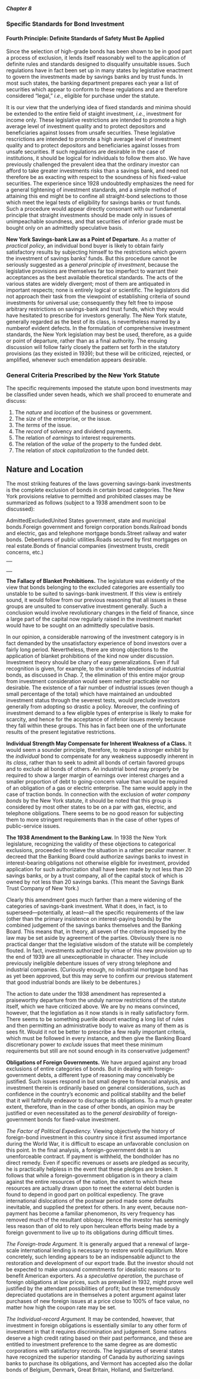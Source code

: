 ##### Chapter 8

### Specific Standards for Bond Investment

#### Fourth Principle: Definite Standards of Safety Must Be Applied

Since the selection of high-grade bonds has been shown to be in good part a process of exclusion, it lends itself reasonably well to the application of definite rules and standards designed to disqualify unsuitable issues. Such regulations have in fact been set up in many states by legistative enactment to govern the investments made by savings banks and by trust funds. In most such states, the banking department prepares each year a list of securities which appear to conform to these regulations and are therefore considered “legal,” *i.e.*, eligible for purchase under the statute.

It is our view that the underlying idea of fixed standards and minima should be extended to the entire field of staight investment, *i.e.*, investment for income only. These legislative restrictions are intended to promote a high average level of investment quality and to protect depositors and beneficiaries against losses from unsafe securities. These legislative rescrictions are intended to promote a high average level of investment quality and to protect depositors and beneficiaries against losses from unsafe securities. If such regulations are desirable in the case of institutions, it should be logical for individuals to follow them also. We have previously challenged the prevalent idea that the ordinary investor can afford to take greater investments risks than a savings bank, and need not therefore be as exacting with respect to the soundness of his fixed-value securities. The experience since 1928 undoubtedly emphasizes the need for a general tightening of investment standards, and a simple method of attaining this end might be to confine all straight-bond selections to those which meet the legal tests of eligibility for savings banks or trust funds. Such a procedure would appear directly consonant with our fundamental principle that straight investments should be made only in issues of unimpeachable soundness, and that securities of inferior grade must be bought only on an admittedly speculative basis.

**New York Savings-bank Law as a Point of Departure.** As a matter of *practical policy*, an individual bond buyer is likely to obtain fairly satisfactory results by subjecting himself to the restrictions which govern the investment of savings banks’ funds. But this procedure cannot be seriously suggested as a *general principle of investment*, because the legislative provisions are themselves far too imperfect to warrant their acceptances as the best available theoretical standards. The acts of the various states are widely divergent; most of them are antiquated in important respects; none is entirely logical or scientific. The legislators did not approach their task from the viewpoint of establishing criteria of sound investments for universal use; consequently they felt free to impose arbitrary restrictions on savings-bank and trust funds, which they would have hesitated to prescribe for investors generally. The New York statute, generally regarded as the best of its class, is nevertheless marred by a numberof evident defects. In the formulation of comprehensive investment standards, the New York legislation may best be used, therefore, as a guide or point of departure, rather than as a final authority. The ensuing discussion will follow fairly closely the pattern set forth in the statutory provisions (as they existed in 1939); but these will be criticized, rejected, or amplified, whenever such emendation appears desirable.

### General Criteria Prescribed by the New York Statute

The specific requirements imposed the statute upon bond investments may be classified under seven heads, which we shall proceed to enumerate and discuss:

1. The *nature* and *location* of the business or government.
2. The *size* of the enterprise, or the issue.
3. The *terms* of the issue.
4. The *record* of solvency and dividend payments.
5. The relation of *earnings* to interest requirements.
6. The relation of the *value* of the property to the funded debt.
7. The relation of *stock capitalization* to the funded debt.

## Nature and Location

The most striking features of the laws governing savings-bank investments is the complete exclusion of bonds in certain broad categories. The New York provisions relative to permitted and prohibited classes may be summarized as follows (subject to a 1938 amendment soon to be discussed):

<table>
  <th>
    <tr>Admitted</tr>
    <tr>Excluded</tr>
  </th>
  <td>
    <tr>United States government, state and municipal bonds.</tr>
    <tr>Foreign government and foreign corporation bonds.</tr>
  </td>
  <td>
    <tr>Railroad bonds and electric, gas and telephone mortgage bonds.</tr>
    <tr>Street railway and water bonds. Debentures of public utilities.</tr>
  </td>
  <td>
    <tr>Roads secured by first mortgages on real estate.</tr>
    <tr>Bonds of financial companies (investment trusts, credit concerns, etc.)</tr>
  </td>
</table>

**The Fallacy of Blanket Prohibitions.** The legislature was evidently of the view that bonds belonging to the excluded categories are essentially too unstable to be suited to savings-bank investment. If this view is entirely sound, it would follow from our previous reasoning that all issues in these groups are unsuited to conservative investment generally. Such a conclusion would involve revolutionary changes in the field of finance, since a large part of the capital now regularly raised in the investment market would have to be sought on an admittedly speculative basis.

In our opinion, a considerable narrowing of the investment category is in fact demanded by the unsatisfactory experience of bond investors over a fairly long period. Nevertheless, there are strong objections to the application of blanket prohibitions of the kind now under discussion. Investment theory should be chary of easy generalizations. Even if full recognition is given, for example, to the unstable tendencies of industrial bonds, as discussed in Chap. 7, the elimination of this entire major group from investment consideration would seem neither practicable nor desirable. The existence of a fair number of industrial issues (even though a small percentage of the total) which have maintained an undoubted investment status through the severest tests, would preclude investors generally from adopting so drastic a policy. Moreover, the confining of investment demand to a few eligible types of enterprise is likely to make for scarcity, and hence for the acceptance of inferior issues merely because they fall within these groups. This has in fact been one of the unfortunate results of the present legistative restrictions.

**Individual Strength May Compensate for Inherent Weakness of a Class.** It would seem a sounder principle, therefore, to require a stronger exhibit by the *individual* bond to compensate for any weakness supposedly inherent in its *class*, rather than to seek to admit all bonds of certain favored groups and to exclude all bonds of others. An industrial bond may properly be required to show a larger margin of earnings over interest charges and a smaller proportion of debt to going-concern value than would be required of an obligation of a gas or electric enterprise. The same would apply in the case of traction bonds. In connection with the exclusion of *water company bonds* by the New York statute, it should be noted that this group is considered by most other states to be on a par with gas, electric, and telephone obligations. There seems to be no good reason for subjecting them to more stringent requirements than in the case of other types of public-service issues.

**The 1938 Amendment to the Banking Law.** In 1938 the New York legislature, recognizing the validity of these objections to categorical exclusions, proceeded to relieve the situation in a rather peculiar manner. It decreed that the Banking Board could authorize savings banks to invest in interest-bearing obligations not otherwise eligible for investment, provided application for such authorization shall have been made by not less than 20 savings banks, or by a trust company, all of the capital stock of which is owned by not less than 20 savings banks. (This meant the Savings Bank Trust Company of New York.)

Clearly this amendment goes much farther than a mere widening of the categories of savings-bank investment. What it does, in fact, is to superseed—potentially, at least—all the specific requirements of the law (other than the primary insistence on interest-paying bonds) by the combined judgement of the savings banks themselves and the Banking Board. This means that, in theory, all seven of the criteria imposed by the law may be set aside by agreement of the parties. Obviously there is no practical danger that the legislative wisdom of the statute will be completely flouted. In fact, investments authorized by virtue of this new provision up to the end of 1939 are all unexceptionable in character. They include previously ineligible debenture issues of very strong telephone and industrial companies. (Curiously enough, no industrial mortgage bond has as yet been approved, but this may serve to confirm our previous statement that good industrial bonds are likely to be debentures.)

The action to date under the 1938 amendment has represented a praiseworthy departure from the unduly narrow restrictions of the statute itself, which we have criticized above. We are by no means convinced, however, that the legistlation as it now stands is in really satisfactory form. There seems to be something puerile abount enacting a long list of rules and then permitting an administrative body to waive as many of them as is sees fit. Would it not be better to prescribe a few really important criteria, which must be followed in every instance, and then give the Banking Board discretionary power to *exclude* issues that meet these minimum requirements but still are not sound enough in its conservative judgement?

**Obligations of Foreign Governments.** We have argued against any broad exclusions of entire categories of bonds. But in dealing with foreign-government debts, a different type of reasoning may conceivably be justified. Such issues respond in but small degree to financial analysis, and investment therein is ordinarily based on general considerations, such as confidence in the country’s economic and political stability and the belief that it will faithfully endeavor to discharge its obligations. To a much greater extent, therefore, than in the case of other bonds, an opinion may be justified or even necessitated as to the *general desirability* of foreign-government bonds for fixed-value investment.

*The Factor of Political Expediency.* Viewing objectively the history of foreign-bond investment in this country since it first assumed importance during the World War, it is difficult to escape an unfavorable conclusion on this point. In the final analysis, a foreign-government debt is an unenforceable contract. If payment is withheld, the bondholder has no direct remedy. Even if specific revenues or assets are pledged as security, he is practically helpless in the event that these pledges are broken. It follows that while a foreign-government obligation is in theory a claim against the entire resources of the nation, the extent to which these resources are actually drawn upon to meet the external debt burden is found to depend in good part on political expediency. The grave international dislocations of the postwar period made some defaults inevitable, and supplied the pretext for others. In any event, because non-payment has become a familiar phenomenon, its very frequency has removed much of the resultant obloquy. Hence the investor has seemingly less reason than of old to rely upon herculean efforts being made by a foreign government to live up to its obligations during difficult times.

*The Foreign-trade Argument.* It is generally argued that a renewal of large-scale international lending is necessary to restore world equilibrium. More concretely, such lending appears to be an indispensable adjunct to the restoration and development of our export trade. But the investor should not be expected to make unsound commitments for idealistic reasons or to benefit American exporters. As a *speculative operation*, the purchase of foreign obligations at low prices, such as prevailed in 1932, might prove well justified by the attendant possibilities of profit; but these tremendously depreciated quotations are in themselves a potent argument against later purchases of new foreign issues at a price close to 100% of face value, no matter how high the coupon rate may be set.

*The Individual-record Argument.* It may be contended, however, that investment in foreign obligations is essentially similar to any other form of investment in that it requires discrimination and judgement. Some nations deserve a high credit rating based on their past performance, and these are entitled to investment preference to the same degree as are domestic corporations with satisfactory records. The legislatures of several states have recognized the superior standing of Canada by authorizing savings banks to purchase its obligations, and Vermont has accepted also the dollar bonds of Belgium, Denmark, Great Britain, Holland, and Switzerland.
